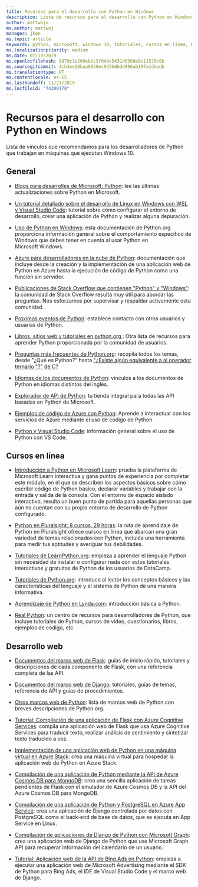 ```yaml
---
title: Recursos para el desarrollo con Python en Windows
description: Lista de recursos para el desarrollo con Python en Windows.
author: mattwojo
ms.author: mattwoj
manager: jken
ms.topic: article
keywords: python, microsoft, windows 10, tutoriales, cursos en línea, blogs, eventos
ms.localizationpriority: medium
ms.date: 07/19/2019
ms.openlocfilehash: 8870c1e269eb2c5f049c5431d6360e8c11570c0b
ms.sourcegitcommit: 4cb3ee28baa8020ec925b0bdd896ab197a1ddadb
ms.translationtype: HT
ms.contentlocale: es-ES
ms.lasthandoff: 11/21/2019
ms.locfileid: "74309170"
---
```

# <a name="resources-for-developing-with-python-on-windows"></a>Recursos para el desarrollo con Python en Windows

Lista de vínculos que recomendamos para los desarrolladores de Python que trabajan en máquinas que ejecutan Windows 10.

## <a name="general"></a>General

- [Blogs para desarrolles de Microsoft: Python](https://devblogs.microsoft.com/python/): lee las últimas actualizaciones sobre Python en Microsoft.

- [Un tutorial detallado sobre el desarrollo de Linux en Windows con WSL y Visual Studio Code](https://devblogs.microsoft.com/commandline/an-in-depth-tutorial-on-linux-development-on-windows-with-wsl-and-visual-studio-code/): tutorial sobre cómo configurar el entorno de desarrollo, crear una aplicación de Python y realizar alguna depuración.

- [Uso de Python en Windows](https://docs.python.org/3/using/windows.html): esta documentación de Python.org proporciona información general sobre el comportamiento específico de Windows que debes tener en cuenta al usar Python en Microsoft Windows.

- [Azure para desarrolladores en la nube de Python](https://docs.microsoft.com/azure/python/): documentación que incluye desde la creación y la implementación de una aplicación web de Python en Azure hasta la ejecución de código de Python como una función sin servidor.

- [Publicaciones de Stack Overflow que contienen "Python" y "Windows"](https://stackoverflow.com/questions/4750806/how-do-i-install-pip-on-windows/12476379): la comunidad de Stack Overflow resulta muy útil para abordar las preguntas. Nos esforzamos por supervisar y respaldar activamente esta comunidad.

- [Próximos eventos de Python](https://www.python.org/events/python-events): establece contacto con otros usuarios y usuarias de Python.

- [Libros, sitios web y tutoriales en python.org ](https://wiki.python.org/moin/BeginnersGuide/Programmers): Otra lista de recursos para aprender Python proporcionada por la comunidad de usuarios.

- [Preguntas más frecuentes de Python.org](https://docs.python.org/3/faq/): recopila todos los temas, desde "¿Qué es Python?" hasta ["¿Existe algún equivalente a al operador ternario "?" de C?](https://docs.python.org/3/faq/programming.html#is-there-an-equivalent-of-c-s-ternary-operator)

- [Idiomas de los documentos de Python](https://wiki.python.org/moin/Languages): vínculos a los documentos de Python en idiomas distintos del inglés.

- [Explorador de API de Python](https://docs.microsoft.com/python/api/?view=azure-python): tu tienda integral para todas las API basadas en Python de Microsoft.

- [Ejemplos de código de Azure con Python](https://azure.microsoft.com/en-us/resources/samples/?platform=python&sort=0): Aprende a interactuar con los servicios de Azure mediante el uso de código de Python.

- [Python y Visual Studio Code](https://code.visualstudio.com/docs/languages/python): información general sobre el uso de Python con VS Code.

## <a name="online-courses"></a>Cursos en línea

- [Introducción a Python en Microsoft Learn](https://docs.microsoft.com/en-us/learn/modules/intro-to-python/): prueba la plataforma de Microsoft Learn interactiva y gana puntos de experiencia por completar este módulo, en el que se describen los aspectos básicos sobre cómo escribir código de Python básico, declarar variables y trabajar con la entrada y salida de la consola. Con el entorno de espacio aislado interactivo, resulta un buen punto de partida para aquellas personas que aún no cuentan con su propio entorno de desarrollo de Python configurado.

- [Python en Pluralsight: 8 cursos, 29 horas](https://app.pluralsight.com/paths/skills/python): la ruta de aprendizaje de Python en Pluralsight ofrece cursos en línea que abarcan una gran variedad de temas relacionados con Python, incluida una herramienta para medir tus aptitudes y averiguar tus debilidades.

- [Tutoriales de LearnPython.org](https://www.learnpython.org/): empieza a aprender el lenguaje Python sin necesidad de instalar o configurar nada con estos tutoriales interactivos y gratuitos de Python de los usuarios de DataCamp.

- [Tutoriales de Python.org](https://docs.python.org/3/tutorial/index.html): introduce al lector los conceptos básicos y las características del lenguaje y el sistema de Python de una manera informativa.

- [Aprendizaje de Python en Lynda.com](https://www.lynda.com/Python-tutorials/Learning-Python/661773-2.html): introducción básica a Python.

- [Real Python](https://realpython.com/): un centro de recursos para desarrolladores de Python, que incluye tutoriales de Python, cursos de vídeo, cuestionarios, libros, ejemplos de código, etc.

## <a name="web-development"></a>Desarrollo web

- [Documentos del marco web de Flask](https://flask.palletsprojects.com/en/1.1.x/): guías de inicio rápido, tutoriales y descripciones de cada componente de Flask, con una referencia completa de las API.

- [Documentos del marco web de Django](https://docs.djangoproject.com/en/2.2/): tutoriales, guías de temas, referencia de API y guías de procedimientos.

- [Otros marcos web de Python](https://wiki.python.org/moin/WebFrameworks): lista de marcos web de Python con breves descripciones de Python.org.

- [Tutorial: Compilación de una aplicación de Flask con Azure Cognitive Services](https://docs.microsoft.com/azure/cognitive-services/translator/tutorial-build-flask-app-translation-synthesis): compila una aplicación web de Flask que usa Azure Cognitive Services para traducir texto, realizar análisis de sentimiento y sintetizar texto traducido a voz.

- [Implementación de una aplicación web de Python en una máquina virtual en Azure Stack](https://docs.microsoft.com/azure-stack/user/azure-stack-dev-start-howto-vm-python): crea una máquina virtual para hospedar la aplicación web de Python en Azure Stack.

- [Compilación de una aplicación de Python mediante la API de Azure Cosmos DB para MongoDB](https://docs.microsoft.com/azure/cosmos-db/create-mongodb-flask): crea una sencilla aplicación de tareas pendientes de Flask con el emulador de Azure Cosmos DB y la API del Azure Cosmos DB para MongoDB.

- [Compilación de una aplicación de Python y PostgreSQL en Azure App Service](https://docs.microsoft.com/azure/app-service/containers/tutorial-python-postgresql-app): crea una aplicación de Django controlada por datos con PostgreSQL como el back-end de base de datos, que se ejecuta en App Service en Linux.

- [Compilación de aplicaciones de Django de Python con Microsoft Graph](https://docs.microsoft.com/graph/tutorials/python): crea una aplicación web de Django de Python que use Microsoft Graph API para recuperar información del calendario de un usuario.

- [Tutorial: Aplicación web de la API de Bing Ads en Python](https://docs.microsoft.com/advertising/guides/walkthrough-web-application-python?view=bingads-13): empieza a ejecutar una aplicación web de Microsoft Advertising mediante el SDK de Python para Bing Ads, el IDE de Visual Studio Code y el marco web de Django.
